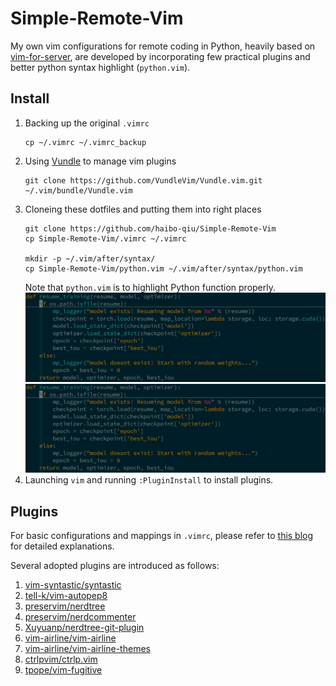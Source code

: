 # Simple-Remote-Vim
My own vim configurations for remote coding in Python, heavily based on [vim-for-server](https://github.com/wklken/vim-for-server), are developed by incorporating few practical plugins and better python syntax highlight (```python.vim```). 

## Install
1. Backing up the original ```.vimrc``` 
    ```
    cp ~/.vimrc ~/.vimrc_backup
    ```
2. Using [Vundle](https://github.com/VundleVim/Vundle.vim) to manage vim plugins
    ```
    git clone https://github.com/VundleVim/Vundle.vim.git ~/.vim/bundle/Vundle.vim
    ```
3. Cloneing these dotfiles and putting them into right places
    ```
    git clone https://github.com/haibo-qiu/Simple-Remote-Vim
    cp Simple-Remote-Vim/.vimrc ~/.vimrc

    mkdir -p ~/.vim/after/syntax/
    cp Simple-Remote-Vim/python.vim ~/.vim/after/syntax/python.vim
    ```
    Note that ```python.vim``` is to highlight Python function properly.
    ![w_pvim](w_python.vim.png)
    ![wo_pvim](wo_python.vim.png)
4. Launching ```vim``` and running ```:PluginInstall``` to install plugins.

## Plugins
For basic configurations and mappings in ```.vimrc```, please refer to [this blog](https://vimjc.com/vimrc.html) for detailed explanations.

Several adopted plugins are introduced as follows:
1. [vim-syntastic/syntastic](https://github.com/vim-syntastic/syntastic)
2. [tell-k/vim-autopep8](https://github.com/tell-k/vim-autopep8)
3. [preservim/nerdtree](https://github.com/preservim/nerdtree)
4. [preservim/nerdcommenter](https://github.com/preservim/nerdcommenter)
5. [Xuyuanp/nerdtree-git-plugin](https://github.com/Xuyuanp/nerdtree-git-plugin)
6. [vim-airline/vim-airline](https://github.com/vim-airline/vim-airline)
7. [vim-airline/vim-airline-themes](https://github.com/vim-airline/vim-airline-themes)
8. [ctrlpvim/ctrlp.vim](https://github.com/ctrlpvim/ctrlp.vim)
9. [tpope/vim-fugitive](https://github.com/tpope/vim-fugitive)
